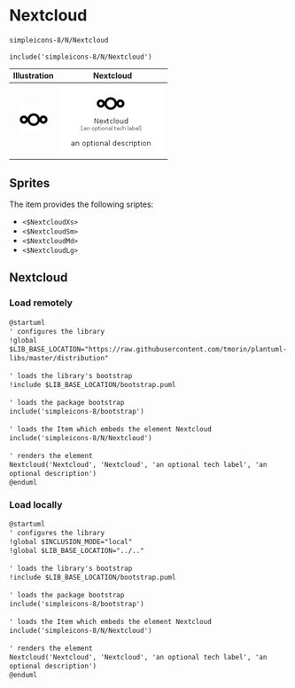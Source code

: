 # Nextcloud


```text
simpleicons-8/N/Nextcloud
```

```text
include('simpleicons-8/N/Nextcloud')
```



| Illustration | Nextcloud |
| :---: | :---: |
| ![illustration for Illustration](../../simpleicons-8/N/Nextcloud.png) | ![illustration for Nextcloud](../../simpleicons-8/N/Nextcloud.Local.png) |



## Sprites
The item provides the following sriptes:

- `<$NextcloudXs>`
- `<$NextcloudSm>`
- `<$NextcloudMd>`
- `<$NextcloudLg>`





## Nextcloud

### Load remotely
```plantuml
@startuml
' configures the library
!global $LIB_BASE_LOCATION="https://raw.githubusercontent.com/tmorin/plantuml-libs/master/distribution"

' loads the library's bootstrap
!include $LIB_BASE_LOCATION/bootstrap.puml

' loads the package bootstrap
include('simpleicons-8/bootstrap')

' loads the Item which embeds the element Nextcloud
include('simpleicons-8/N/Nextcloud')

' renders the element
Nextcloud('Nextcloud', 'Nextcloud', 'an optional tech label', 'an optional description')
@enduml
```

### Load locally
```plantuml
@startuml
' configures the library
!global $INCLUSION_MODE="local"
!global $LIB_BASE_LOCATION="../.."

' loads the library's bootstrap
!include $LIB_BASE_LOCATION/bootstrap.puml

' loads the package bootstrap
include('simpleicons-8/bootstrap')

' loads the Item which embeds the element Nextcloud
include('simpleicons-8/N/Nextcloud')

' renders the element
Nextcloud('Nextcloud', 'Nextcloud', 'an optional tech label', 'an optional description')
@enduml
```

